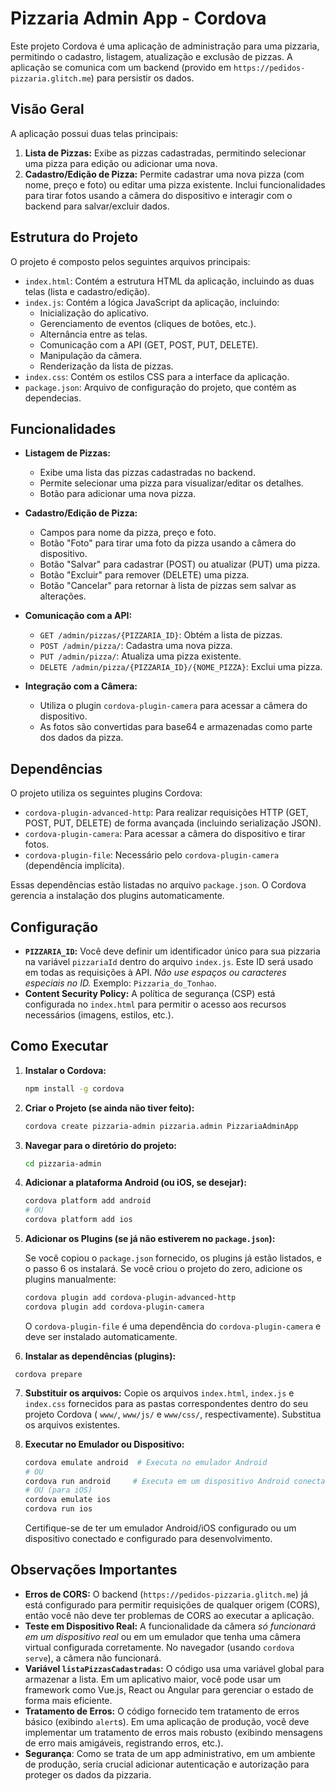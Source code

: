 # Pizzaria Admin App - Cordova

Este projeto Cordova é uma aplicação de administração para uma pizzaria, permitindo o cadastro, listagem, atualização e exclusão de pizzas. A aplicação se comunica com um backend (provido em `https://pedidos-pizzaria.glitch.me`) para persistir os dados.

## Visão Geral

A aplicação possui duas telas principais:

1.  **Lista de Pizzas:** Exibe as pizzas cadastradas, permitindo selecionar uma pizza para edição ou adicionar uma nova.
2.  **Cadastro/Edição de Pizza:** Permite cadastrar uma nova pizza (com nome, preço e foto) ou editar uma pizza existente. Inclui funcionalidades para tirar fotos usando a câmera do dispositivo e interagir com o backend para salvar/excluir dados.

## Estrutura do Projeto

O projeto é composto pelos seguintes arquivos principais:

-   `index.html`:  Contém a estrutura HTML da aplicação, incluindo as duas telas (lista e cadastro/edição).
-   `index.js`:  Contém a lógica JavaScript da aplicação, incluindo:
    -   Inicialização do aplicativo.
    -   Gerenciamento de eventos (cliques de botões, etc.).
    -   Alternância entre as telas.
    -   Comunicação com a API (GET, POST, PUT, DELETE).
    -   Manipulação da câmera.
    -   Renderização da lista de pizzas.
-   `index.css`:  Contém os estilos CSS para a interface da aplicação.
-    `package.json`: Arquivo de configuração do projeto, que contém as dependecias.

## Funcionalidades

-   **Listagem de Pizzas:**
    -   Exibe uma lista das pizzas cadastradas no backend.
    -   Permite selecionar uma pizza para visualizar/editar os detalhes.
    -   Botão para adicionar uma nova pizza.

-   **Cadastro/Edição de Pizza:**
    -   Campos para nome da pizza, preço e foto.
    -   Botão "Foto" para tirar uma foto da pizza usando a câmera do dispositivo.
    -   Botão "Salvar" para cadastrar (POST) ou atualizar (PUT) uma pizza.
    -   Botão "Excluir" para remover (DELETE) uma pizza.
    -   Botão "Cancelar" para retornar à lista de pizzas sem salvar as alterações.

-   **Comunicação com a API:**
    -   `GET /admin/pizzas/{PIZZARIA_ID}`:  Obtém a lista de pizzas.
    -   `POST /admin/pizza/`:  Cadastra uma nova pizza.
    -   `PUT /admin/pizza/`:  Atualiza uma pizza existente.
    -   `DELETE /admin/pizza/{PIZZARIA_ID}/{NOME_PIZZA}`:  Exclui uma pizza.

-   **Integração com a Câmera:**
    -   Utiliza o plugin `cordova-plugin-camera` para acessar a câmera do dispositivo.
    -   As fotos são convertidas para base64 e armazenadas como parte dos dados da pizza.

## Dependências

O projeto utiliza os seguintes plugins Cordova:

-   `cordova-plugin-advanced-http`:  Para realizar requisições HTTP (GET, POST, PUT, DELETE) de forma avançada (incluindo serialização JSON).
-   `cordova-plugin-camera`: Para acessar a câmera do dispositivo e tirar fotos.
-   `cordova-plugin-file`: Necessário pelo `cordova-plugin-camera` (dependência implícita).

Essas dependências estão listadas no arquivo `package.json`.  O Cordova gerencia a instalação dos plugins automaticamente.

## Configuração

-   **`PIZZARIA_ID`:**  Você deve definir um identificador único para sua pizzaria na variável `pizzariaId` dentro do arquivo `index.js`.  Este ID será usado em todas as requisições à API.  *Não use espaços ou caracteres especiais no ID.*  Exemplo: `Pizzaria_do_Tonhao`.
- **Content Security Policy:** A política de segurança (CSP) está configurada no `index.html` para permitir o acesso aos recursos necessários (imagens, estilos, etc.).

## Como Executar

1.  **Instalar o Cordova:**
    ```bash
    npm install -g cordova
    ```

2.  **Criar o Projeto (se ainda não tiver feito):**
    ```bash
    cordova create pizzaria-admin pizzaria.admin PizzariaAdminApp
    ```

3.  **Navegar para o diretório do projeto:**
    ```bash
    cd pizzaria-admin
    ```

4.  **Adicionar a plataforma Android (ou iOS, se desejar):**
    ```bash
    cordova platform add android
    # OU
    cordova platform add ios
    ```

5.  **Adicionar os Plugins (se já não estiverem no `package.json`):**

    Se você copiou o `package.json` fornecido, os plugins já estão listados, e o passo 6 os instalará. Se você criou o projeto do zero, adicione os plugins manualmente:

    ```bash
    cordova plugin add cordova-plugin-advanced-http
    cordova plugin add cordova-plugin-camera
    ```
    O `cordova-plugin-file` é uma dependência do `cordova-plugin-camera` e deve ser instalado automaticamente.

6.  **Instalar as dependências (plugins):**
   ```
    cordova prepare
   ```

7. **Substituir os arquivos:** Copie os arquivos `index.html`, `index.js` e `index.css` fornecidos para as pastas correspondentes dentro do seu projeto Cordova ( `www/`, `www/js/` e `www/css/`, respectivamente).  Substitua os arquivos existentes.

8.  **Executar no Emulador ou Dispositivo:**
    ```bash
    cordova emulate android  # Executa no emulador Android
    # OU
    cordova run android     # Executa em um dispositivo Android conectado
    # OU (para iOS)
    cordova emulate ios
    cordova run ios
    ```

    Certifique-se de ter um emulador Android/iOS configurado ou um dispositivo conectado e configurado para desenvolvimento.

## Observações Importantes

-   **Erros de CORS:** O backend (`https://pedidos-pizzaria.glitch.me`) já está configurado para permitir requisições de qualquer origem (CORS), então você não deve ter problemas de CORS ao executar a aplicação.
-   **Teste em Dispositivo Real:**  A funcionalidade da câmera *só funcionará em um dispositivo real* ou em um emulador que tenha uma câmera virtual configurada corretamente.  No navegador (usando `cordova serve`), a câmera não funcionará.
-   **Variável `listaPizzasCadastradas`:** O código usa uma variável global para armazenar a lista. Em um aplicativo maior, você pode usar um framework como Vue.js, React ou Angular para gerenciar o estado de forma mais eficiente.
- **Tratamento de Erros:** O código fornecido tem tratamento de erros básico (exibindo `alert`s). Em uma aplicação de produção, você deve implementar um tratamento de erros mais robusto (exibindo mensagens de erro mais amigáveis, registrando erros, etc.).
- **Segurança**: Como se trata de um app administrativo, em um ambiente de produção, seria crucial adicionar autenticação e autorização para proteger os dados da pizzaria.
